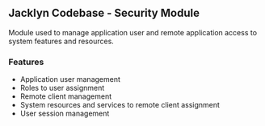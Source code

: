 ## Jacklyn Codebase - Security Module
Module used to manage application user and remote application access to system features and resources.

### Features
* Application user management
* Roles to user assignment
* Remote client management
* System resources and services to remote client assignment
* User session management
